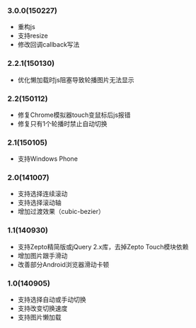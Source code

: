 ### 3.0.0(150227)

* 重构js
* 支持resize
* 修改回调callback写法

### 2.2.1(150130)

* 优化懒加载时js阻塞导致轮播图片无法显示

### 2.2(150112)

* 修复Chrome模拟器touch变鼠标后js报错
* 修复只有1个轮播时禁止自动切换

### 2.1(150105)

* 支持Windows Phone

### 2.0(141007)

* 支持选择连续滚动
* 支持选择滚动轴
* 增加过渡效果（cubic-bezier）

### 1.1(140930)

* 支持Zepto精简版或jQuery 2.x库，去掉Zepto Touch模块依赖
* 增加图片跟手滑动
* 改善部分Android浏览器滑动卡顿

### 1.0(140905)

* 支持选择自动或手动切换
* 支持改变切换速度
* 支持图片懒加载
